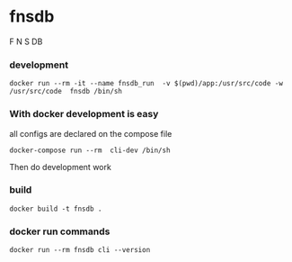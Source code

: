 # fnsdb
F N S DB

### development
```
docker run --rm -it --name fnsdb_run  -v $(pwd)/app:/usr/src/code -w /usr/src/code  fnsdb /bin/sh
```
### With docker development is easy 
all configs are declared on the compose file
```
docker-compose run --rm  cli-dev /bin/sh
```
Then do development work

### build
```
docker build -t fnsdb .
```

### docker run commands
```
docker run --rm fnsdb cli --version
```
